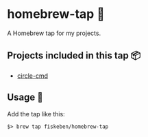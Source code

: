 # homebrew-tap 🍺

A Homebrew tap for my projects.

## Projects included in this tap 📦

* [circle-cmd](https://github.com/fiskeben/circle-cmd)

## Usage 📃

Add the tap like this:

`$> brew tap fiskeben/homebrew-tap`
